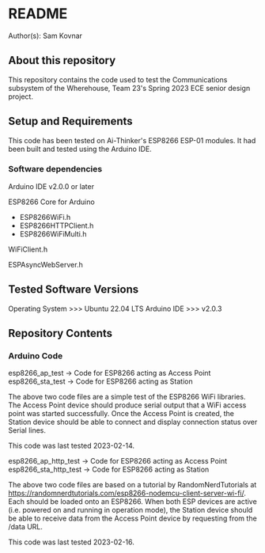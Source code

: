 # README

Author(s): Sam Kovnar

## About this repository

This repository contains the code used to test the Communications
subsystem of the Wherehouse, Team 23's Spring 2023 ECE senior design
project.

## Setup and Requirements

This code has been tested on Ai-Thinker's ESP8266 ESP-01 modules.
It had been built and tested using the Arduino IDE.

### Software dependencies

Arduino IDE v2.0.0 or later

ESP8266 Core for Arduino
- ESP8266WiFi.h
- ESP8266HTTPClient.h
- ESP8266WiFiMulti.h

WiFiClient.h

ESPAsyncWebServer.h

## Tested Software Versions

Operating System >>> Ubuntu 22.04 LTS
Arduino IDE >>> v2.0.3

## Repository Contents

### Arduino Code

esp8266_ap_test         -> Code for ESP8266 acting as Access Point
esp8266_sta_test        -> Code for ESP8266 acting as Station

The above two code files are a simple test of the ESP8266 WiFi libraries.
The Access Point device should produce serial output that a WiFi access point
was started successfully. Once the Access Point is created, the Station device
should be able to connect and display connection status over Serial lines.

This code was last tested 2023-02-14.

esp8266_ap_http_test    -> Code for ESP8266 acting as Access Point
esp8266_sta_http_test   -> Code for ESP8266 acting as Station

The above two code files are based on a tutorial by RandomNerdTutorials
at https://randomnerdtutorials.com/esp8266-nodemcu-client-server-wi-fi/.
Each should be loaded onto an ESP8266. When both ESP devices are active
(i.e. powered on and running in operation mode), the Station device should
be able to receive data from the Access Point device by requesting from
the /data URL.

This code was last tested 2023-02-16.

